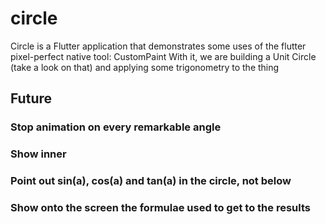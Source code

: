 # circle

Circle is a Flutter application that demonstrates some uses of the flutter pixel-perfect native tool: CustomPaint
With it, we are building a Unit Circle (take a look on that) and applying some trigonometry to the thing

## Future 

### Stop animation on every remarkable angle

### Show inner

### Point out sin(a), cos(a) and tan(a) in the circle, not below

### Show onto the screen the formulae used to get to the results

